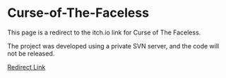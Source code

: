# Curse-of-The-Faceless

This page is a redirect to the itch.io link for Curse of The Faceless.

The project was developed using a private SVN server, and the code will not be released.

[Redirect Link](https://schronkogbert.itch.io/curse-of-the-faceless)
